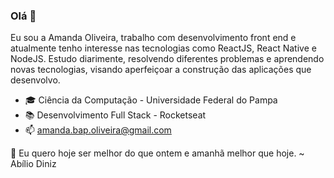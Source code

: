 ### Olá 👋

Eu sou a Amanda Oliveira, trabalho com desenvolvimento front end e atualmente tenho interesse nas tecnologias como ReactJS, React Native e NodeJS. Estudo diarimente, resolvendo diferentes problemas e aprendendo novas tecnologias, visando aperfeiçoar a construção das aplicações que desenvolvo. 

- 🎓 Ciência da Computação - Universidade Federal do Pampa
- 📚 Desenvolvimento Full Stack - Rocketseat
- 📫 amanda.bap.oliveira@gmail.com

🌱 Eu quero hoje ser melhor do que ontem e amanhã melhor que hoje. ~ Abílio Diniz 
